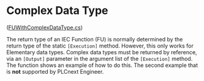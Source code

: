 # Complex Data Type
([FUWithComplexDataType.cs](FUWithComplexDataType.cs))

The return type of an IEC Function (FU) is normally determined by the return type of the static `[Execution]` method.
However, this only works for Elementary data types.
Complex data types must be returned by reference, via an `[Output]` parameter in the argument list of the `[Execution]` method.
The function shows an example of how to do this. The second example that is **not** supported by PLCnext Engineer.
